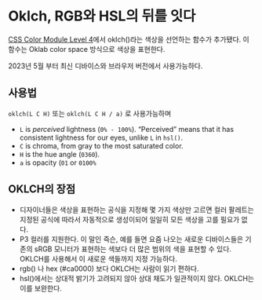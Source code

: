 
# Oklch, RGB와 HSL의 뒤를 잇다


[CSS Color Module Level 4](https://www.w3.org/TR/css-color-4/)에서 oklch()라는 색상을 선언하는 함수가 추가됐다. 이 함수는 Oklab color space 방식으로 색상을 표현한다. 


2023년 5월 부터 최신 디바이스와 브라우저 버전에서 사용가능하다.


## 사용법


`oklch(L C H)` 또는 `oklch(L C H / a)` 로 사용가능하며

- `L` is _perceived_ lightness (`0% - 100%`). “Perceived” means that it has consistent lightness for our eyes, unlike `L` in `hsl()`.
- `C` is chroma, from gray to the most saturated color.
- `H` is the hue angle (`0360`).
- `a` is opacity (`01` or `0100%`

## OKLCH의 장점

- 디자이너들은 색상을 표현하는 공식을 지정해 몇 가지 색상만 고르면 컬러 팔레트는 지정된 공식에 따라서 자동적으로 생성이되어 일일히 모든 색상을 고를 필요가 없다.
- P3 컬러를 지원한다. 이 말인 즉슨, 예를 들면 요즘 나오는 새로운 디바이스들은 기존의 sRGB 모니터가 표현하는 색보다 더 많은 범위의 색을 표현할 수 있다. OKLCH를 사용해서 이 새로운 색들까지 지정 가능하다.
- rgb() 나 hex (#ca0000) 보다 OKLCH는 사람이 읽기 편하다.
- hsl()에서는 상대적 밝기가 고려되지 않아 상대 채도가 일관적이지 않다. OKLCH는 이를 보완한다.
